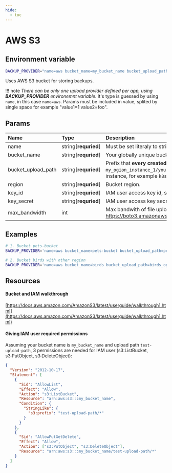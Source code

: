 ```yaml
---
hide:
  - toc
---
```


# AWS S3

## Environment variable

```bash
BACKUP_PROVIDER="name=aws bucket_name=my_bucket_name bucket_upload_path=my_ogion_instance_1 key_id=AKIAU5JB5UQDL8C3K6UP key_secret=nFTXlO7nsPNNUj59tFE21Py9tOO8fwOtHNsr3YwN region=eu-central-1"
```

Uses AWS S3 bucket for storing backups.

!!! note
    _There can be only one upload provider defined per app, using **BACKUP_PROVIDER** environemnt variable_. It's type is guessed by using `name`, in this case `name=aws`. Params must be included in value, splited by single space for example "value1=1 value2=foo".

## Params

| Name               | Type                 | Description                                                                                                                                                                                                                                                                                            | Default |
| :----------------- | :------------------- | :----------------------------------------------------------------------------------------------------------------------------------------------------------------------------------------------------------------------------------------------------------------------------------------------------- | :------ |
| name               | string[**requried**] | Must be set literaly to string `gcs` to use Google Cloud Storage.                                                                                                                                                                                                                                      | -       |
| bucket_name        | string[**requried**] | Your globally unique bucket name.                                                                                                                                                                                                                                                                      | -       |
| bucket_upload_path | string[**requried**] | Prefix that **every created backup** will have, for example if it is equal to `my_ogion_instance_1`, paths to backups will look like `my_ogion_instance_1/your_backup_target_eg_postgresql/file123.age`. Usually this should be something unique for this ogion instance, for example `k8s_foo_ogion`. | -       |
| region             | string[**requried**] | Bucket region.                                                                                                                                                                                                                                                                                         | -       |
| key_id             | string[**requried**] | IAM user access key id, see _Resources_ below.                                                                                                                                                                                                                                                         | -       |
| key_secret         | string[**requried**] | IAM user access key secret, see _Resources_ below.                                                                                                                                                                                                                                                     | -       |
| max_bandwidth      | int                  | Max bandwith of file upload that is passed to aws sdk transfer config, see their docs: https://boto3.amazonaws.com/v1/documentation/api/latest/reference/customizations/s3.html#boto3.s3.transfer.TransferConfig.                                                                                      | null    |

## Examples

```bash
# 1. Bucket pets-bucket
BACKUP_PROVIDER='name=aws bucket_name=pets-bucket bucket_upload_path=pets_ogion key_id=AKIAU5JB5UQDL8C3K6UP key_secret=nFTXlO7nsPNNUj59tFE21Py9tOO8fwOtHNsr3YwN region=eu-central-1'

# 2. Bucket birds with other region
BACKUP_PROVIDER='name=aws bucket_name=birds bucket_upload_path=birds_ogion key_id=AKIAU5JB5UQDL8C3K6UP key_secret=nFTXlO7nsPNNUj59tFE21Py9tOO8fwOtHNsr3YwN region=us-east-1'
```

## Resources

#### Bucket and IAM walkthrough

[https://docs.aws.amazon.com/AmazonS3/latest/userguide/walkthrough1.html](https://docs.aws.amazon.com/AmazonS3/latest/userguide/walkthrough1.html)

#### Giving IAM user required permissions

Assuming your bucket name is `my_bucket_name` and upload path `test-upload-path`, 3 permissions are needed for IAM user (s3:ListBucket, s3:PutObject, s3:DeleteObject):

```json
{
  "Version": "2012-10-17",
  "Statement": [
    {
      "Sid": "AllowList",
      "Effect": "Allow",
      "Action": "s3:ListBucket",
      "Resource": "arn:aws:s3:::my_bucket_name",
      "Condition": {
        "StringLike": {
          "s3:prefix": "test-upload-path/*"
        }
      }
    },
    {
      "Sid": "AllowPutGetDelete",
      "Effect": "Allow",
      "Action": ["s3:PutObject", "s3:DeleteObject"],
      "Resource": "arn:aws:s3:::my_bucket_name/test-upload-path/*"
    }
  ]
}
```

<br>
<br>
